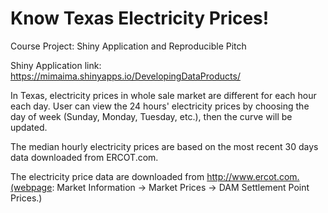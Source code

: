 Know Texas Electricity Prices!
=============================
Course Project: Shiny Application and Reproducible Pitch

Shiny Application link:  https://mimaima.shinyapps.io/DevelopingDataProducts/

In Texas, electricity prices in whole sale market are different for each hour each day.
User can view the 24 hours' electricity prices by choosing the day of week (Sunday, Monday, Tuesday, etc.), then the curve will be updated.

The median hourly electricity prices are based on the most recent 30 days data downloaded from ERCOT.com.

The electricity price data are downloaded from http://www.ercot.com.(webpage: Market Information -> Market Prices -> DAM Settlement Point Prices.)
